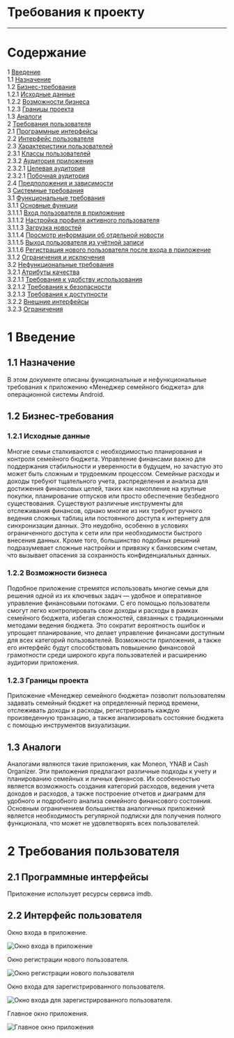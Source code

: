 # Требования к проекту
---

# Содержание
1 [Введение](#intro)  
1.1 [Назначение](#appointment)  
1.2 [Бизнес-требования](#business_requirements)  
1.2.1 [Исходные данные](#initial_data)  
1.2.2 [Возможности бизнеса](#business_opportunities)  
1.2.3 [Границы проекта](#project_boundary)  
1.3 [Аналоги](#analogues)  
2 [Требования пользователя](#user_requirements)  
2.1 [Программные интерфейсы](#software_interfaces)  
2.2 [Интерфейс пользователя](#user_interface)  
2.3 [Характеристики пользователей](#user_specifications)  
2.3.1 [Классы пользователей](#user_classes)  
2.3.2 [Аудитория приложения](#application_audience)  
2.3.2.1 [Целевая аудитория](#target_audience)  
2.3.2.1 [Побочная аудитория](#collateral_audience)  
2.4 [Предположения и зависимости](#assumptions_and_dependencies)  
3 [Системные требования](#system_requirements)  
3.1 [Функциональные требования](#functional_requirements)  
3.1.1 [Основные функции](#main_functions)  
3.1.1.1 [Вход пользователя в приложение](#user_logon_to_the_application)  
3.1.1.2 [Настройка профиля активного пользователя](#setting_up_the_profile_of_the_active_user)  
3.1.1.3 [Загрузка новостей](#download_news)  
3.1.1.4 [Просмотр информации об отдельной новости](#view_information_about_an_individual_newsletter)  
3.1.1.5 [Выход пользователя из учётной записи](#active_user_change)  
3.1.1.6 [Регистрация нового пользователя после входа в приложение](#add_new_user)  
3.1.2 [Ограничения и исключения](#restrictions_and_exclusions)  
3.2 [Нефункциональные требования](#non-functional_requirements)  
3.2.1 [Атрибуты качества](#quality_attributes)  
3.2.1.1 [Требования к удобству использования](#requirements_for_ease_of_use)    
3.2.1.2 [Требования к безопасности](#security_requirements)  
3.2.1.3 [Требования к доступности](#access_requirements)  
3.2.2 [Внешние интерфейсы](#external_interfaces)  
3.2.3 [Ограничения](#restrictions)  

<a name="intro"/>

# 1 Введение

<a name="appointment"/>

## 1.1 Назначение
В этом документе описаны функциональные и нефункциональные требования к приложению «Менеджер семейного бюджета» для операционной системы Android.

<a name="business_requirements"/>

## 1.2 Бизнес-требования

<a name="initial_data"/>

### 1.2.1 Исходные данные
Многие семьи сталкиваются с необходимостью планирования и контроля семейного бюджета. Управление финансами важно для поддержания стабильности и уверенности в будущем, но зачастую это может быть сложным и трудоемким процессом. Семейные расходы и доходы требуют тщательного учета, распределения и анализа для достижения финансовых целей, таких как накопление на крупные покупки, планирование отпусков или просто обеспечение безбедного существования. Существуют различные инструменты для отслеживания финансов, однако многие из них требуют ручного ведения сложных таблиц или постоянного доступа к интернету для синхронизации данных. Это неудобно, особенно в условиях ограниченного доступа к сети или при необходимости быстрого внесения данных. Кроме того, большинство подобных решений подразумевает сложные настройки и привязку к банковским счетам, что вызывает опасения за сохранность конфиденциальных данных. 

<a name="business_opportunities"/>

### 1.2.2 Возможности бизнеса
Подобное приложение стремятся использовать многие семьи для решения одной из их ключевых задач — удобное и оперативное управление финансовыми потоками. С его помощью пользователи смогут легко контролировать свои доходы и расходы в рамках семейного бюджета, избегая сложностей, связанных с традиционными методами ведения бюджета. Это сократит вероятность ошибок и упрощает планирование, что делает управление финансами доступным для всех категорий пользователей. Возможности приложения, а также его интерфейс будут способствовать повышению финансовой грамотности среди широкого круга пользователей и расширению аудитории приложения.

<a name="project_boundary"/>

### 1.2.3 Границы проекта
Приложение «Менеджер семейного бюджета» позволит пользователям задавать семейный бюджет на определенный период времени, отслеживать доходы и расходы, регистрировать каждую произведенную транзацию, а также анализировать состояние бюджета с помощью инструментов визуализации.

<a name="analogues"/>

## 1.3 Аналоги
Аналогами являются такие приложения, как Moneon, YNAB и Cash Organizer. Эти приложения предлагают различные подходы к учету и планированию семейных и личных финансов. Их особенностью является возможность создания категорий расходов, ведения учета доходов и расходов, а также построение отчетов и диаграмм для удобного и подробного анализа семейного финансового состояния. Основным ограничением большинства аналогичных приложений является необходимость регулярной подписки для получения полного функционала, что может не удовлетворять всех пользователей.

<a name="user_requirements"/>

# 2 Требования пользователя

<a name="software_interfaces"/>

## 2.1 Программные интерфейсы
Приложение использует ресурсы сервиса imdb.

<a name="user_interface"/>

## 2.2 Интерфейс пользователя
Окно входа в приложение.  

![Окно входа в приложение](https://github.com/christmaaas/family-budget-manager/blob/main/mockups/SignInOrSignUpMockup.png)  

Окно регистрации нового пользователя.  

![Окно регистрации нового пользователя](https://github.com/christmaaas/family-budget-manager/blob/main/mockups/SigningUpMockup.png) 

Окно входа для зарегистрированного пользователя.  

![Окно входа для зарегистрированного пользователя](https://github.com/christmaaas/family-budget-manager/blob/main/mockups/SigningInMockup.png).

Главное окно приложения. 

![Главное окно приложения](https://github.com/christmaaas/family-budget-manager/blob/main/mockups/DashboardMockup.png)  